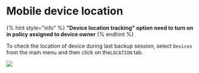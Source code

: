 # Mobile device location

{% hint style="info" %}
**"Device location tracking" option need to turn on in policy assigned to device owner**
{% endhint %}

To check the location of device during last backup session, select `Devices` from the main menu and then click on the`LOCATION` tab.

![](https://blobscdn.gitbook.com/v0/b/gitbook-28427.appspot.com/o/assets%2F-LD_wiez_0EVVIJJEUSK%2F-LD_woYrpsPXEvr23qMU%2F-LD_wpofb0L0gcsDcE3G%2Flocation_s.png?generation=1527497639402466&alt=media)

